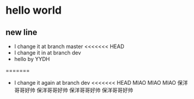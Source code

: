 # hello world

## new line
- I change it at branch master 
<<<<<<< HEAD
- I change it in at branch dev
- hello by YYDH


=======
- I change it again at branch dev
<<<<<<< HEAD
MIAO MIAO MIAO
保洋哥哥好帅
保洋哥哥好帅
保洋哥哥好帅
保洋哥哥好帅